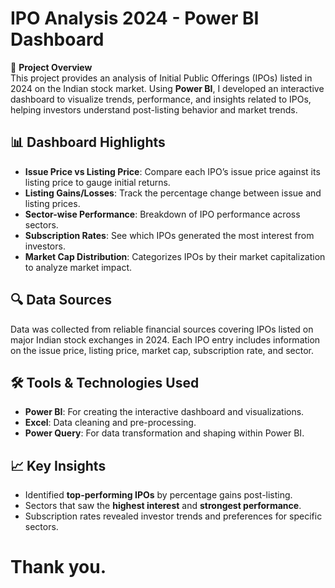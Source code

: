 # IPO Analysis 2024 - Power BI Dashboard

🚀 **Project Overview**  
This project provides an analysis of Initial Public Offerings (IPOs) listed in 2024 on the Indian stock market. Using **Power BI**, I developed an interactive dashboard to visualize trends, performance, and insights related to IPOs, helping investors understand post-listing behavior and market trends.

## 📊 **Dashboard Highlights**
- **Issue Price vs Listing Price**: Compare each IPO’s issue price against its listing price to gauge initial returns.
- **Listing Gains/Losses**: Track the percentage change between issue and listing prices.
- **Sector-wise Performance**: Breakdown of IPO performance across sectors.
- **Subscription Rates**: See which IPOs generated the most interest from investors.
- **Market Cap Distribution**: Categorizes IPOs by their market capitalization to analyze market impact.

## 🔍 **Data Sources**
Data was collected from reliable financial sources covering IPOs listed on major Indian stock exchanges in 2024. Each IPO entry includes information on the issue price, listing price, market cap, subscription rate, and sector.

## 🛠️ **Tools & Technologies Used**
- **Power BI**: For creating the interactive dashboard and visualizations.
- **Excel**: Data cleaning and pre-processing.
- **Power Query**: For data transformation and shaping within Power BI.

## 📈 **Key Insights**
- Identified **top-performing IPOs** by percentage gains post-listing.
- Sectors that saw the **highest interest** and **strongest performance**.
- Subscription rates revealed investor trends and preferences for specific sectors.

# Thank you.
